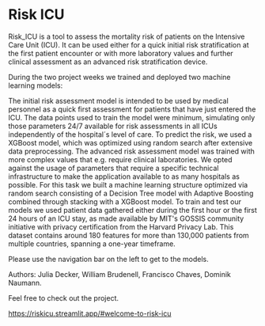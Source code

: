 # Risk ICU

Risk_ICU is a tool to assess the mortality risk of patients on the Intensive Care Unit (ICU). It can be used either for a quick initial risk stratification at the first patient encounter or with more laboratory values and further clinical assessment as an advanced risk stratification device.

During the two project weeks we trained and deployed two machine learning models:

The initial risk assessment model is intended to be used by medical personnel as a quick first assessment for patients that have just entered the ICU. The data points used to train the model were minimum, simulating only those parameters 24/7 available for risk assessments in all ICUs independently of the hospital´s level of care. To predict the risk, we used a XGBoost model, which was optimized using random search after extensive data preprocessing.
The advanced risk assessment model was trained with more complex values that e.g. require clinical laboratories. We opted against the usage of parameters that require a specific technical infrastructure to make the application available to as many hospitals as possible. For this task we built a machine learning structure optimized via random search consisting of a Decision Tree model with Adaptive Boosting combined through stacking with a XGBoost model.
To train and test our models we used patient data gathered either during the first hour or the first 24 hours of an ICU stay, as made available by MIT's GOSSIS community initiative with privacy certification from the Harvard Privacy Lab. This dataset contains around 180 features for more than 130,000 patients from multiple countries, spanning a one-year timeframe.

Please use the navigation bar on the left to get to the models.

Authors: Julia Decker, William Brudenell, Francisco Chaves, Dominik Naumann.

Feel free to check out the project.

https://riskicu.streamlit.app/#welcome-to-risk-icu
